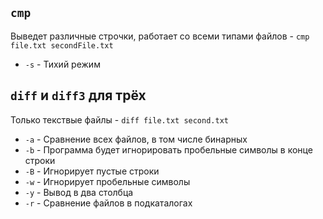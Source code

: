 ## ```cmp```
Выведет различные строчки, работает со всеми типами файлов - ```cmp file.txt secondFile.txt```  
 - ```-s``` - Тихий режим

## ```diff``` и ```diff3``` для трёх
Только текствые файлы - ```diff file.txt second.txt```
 - ```-а``` - Сравнение всех файлов, в том числе бинарных  
 - ```-b``` - Программа будет игнорировать пробельные символы в конце строки  
 - ```-В``` - Игнорирует пустые строки  
 - ```-w``` - Игнорирует пробельные символы  
 - ```-у``` - Вывод в два столбца  
 - ```-r``` - Сравнение файлов в подкаталогах  
